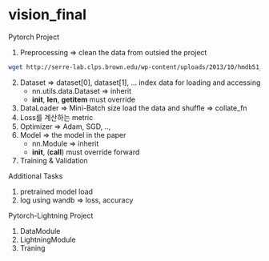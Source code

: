 # vision_final

Pytorch Project
1. Preprocessing => clean the data from outsied the project 
```bash
wget http://serre-lab.clps.brown.edu/wp-content/uploads/2013/10/hmdb51_org.rar
```
2. Dataset => dataset[0], dataset[1], ... index data for loading and accessing
   * nn.utils.data.Dataset => inherit
   * __init__, __len__, __getitem__   must override
3. DataLoader => Mini-Batch size    load the data and shuffle => collate_fn 
4. Loss를 계산하는 metric
5. Optimizer => Adam, SGD, ..,
6. Model => the model in the paper 
      * nn.Module => inherit 
   * __init__, (__call__) must override forward
7. Training & Validation

Additional Tasks
1. pretrained model load
2. log using wandb  => loss, accuracy  

Pytorch-Lightning Project
1. DataModule
2. LightningModule 
3. Traning
